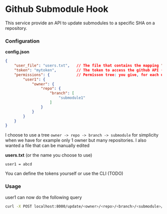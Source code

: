 # Github Submodule Hook

This service provide an API to update submodules to a specific SHA on a repository.



### Configuration

**config.json**

```json
{
    "user_file": "users.txt",	// The file that contains the mapping "user = token"
    "token": "mytoken",			// The token to access the github API (need enough permission)
    "permissions": {			// Permisson tree: you give, for each user, access to different repository
        "user1": {
            "owner": {
                "repo": {
                    "branch": [
                        "submodule1"
                    ]
                }
            }
        }
    } 
}
```

I choose to use a tree `owner -> repo -> branch -> submodule` for simplicity when we have for example only 1 owner but many repositories.
I also wanted a file that can be manually edited



**users.txt** (or the name you choose to use)

```
user1 = abcd
```

You can define the tokens yourself or use the CLI (TODO)

### Usage

user1 can now do the following query

```bash
curl -X POST localhost:8000/update/<owner>/<repo>/<branch>/<submodule>/<hash>?token?abcd
```

